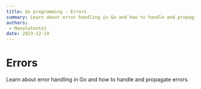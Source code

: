 ```yaml
---
title: Go programming - Errors
summary: Learn about error handling in Go and how to handle and propagate errors.
authors:
 - Manolotonto1
date: 2023-12-19
---
```


# Errors

Learn about error handling in Go and how to handle and propagate errors.

